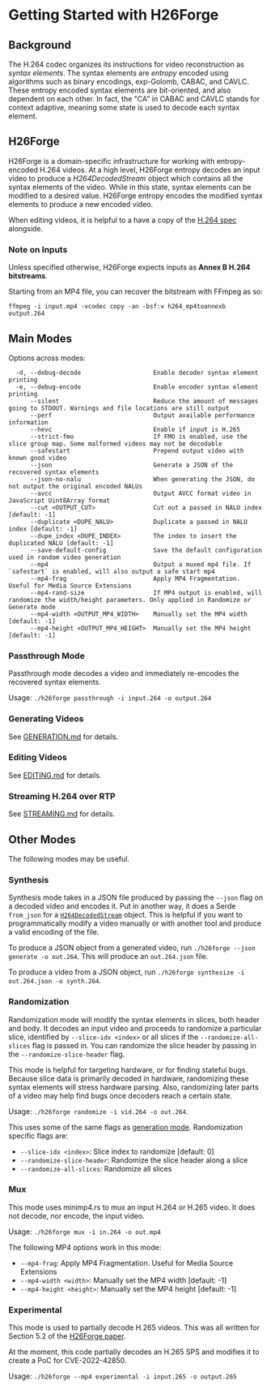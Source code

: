 # Getting Started with H26Forge

## Background
The H.264 codec organizes its instructions for video reconstruction as _syntax elements_. The syntax elements are _entropy_ encoded using algorithms such as binary encodings, exp-Golomb, CABAC, and CAVLC. These entropy encoded syntax elements are bit-oriented, and also dependent on each other. In fact, the "CA" in CABAC and CAVLC stands for context adaptive, meaning some state is used to decode each syntax element.

## H26Forge

H26Forge is a domain-specific infrastructure for working with entropy-encoded H.264 videos. At a high level, H26Forge entropy decodes an input video to produce a *H264DecodedStream* object which contains all the syntax elements of the video. While in this state, syntax elements can be modified to a desired value. H26Forge entropy encodes the modified syntax elements to produce a new encoded video.

When editing videos, it is helpful to a have a copy of the [H.264 spec](https://www.itu.int/rec/T-REC-H.264-202108-I/en) alongside.

### Note on Inputs
Unless specified otherwise, H26Forge expects inputs as **Annex B H.264 bitstreams**.

Starting from an MP4 file, you can recover the bitstream with FFmpeg as so:
```
ffmpeg -i input.mp4 -vcodec copy -an -bsf:v h264_mp4toannexb output.264
```

## Main Modes

Options across modes:
```
  -d, --debug-decode                    Enable decoder syntax element printing
  -e, --debug-encode                    Enable encoder syntax element printing
      --silent                          Reduce the amount of messages going to STDOUT. Warnings and file locations are still output
      --perf                            Output available performance information
      --hevc                            Enable if input is H.265
      --strict-fmo                      If FMO is enabled, use the slice group map. Some malformed videos may not be decodable
      --safestart                       Prepend output video with known good video
      --json                            Generate a JSON of the recovered syntax elements
      --json-no-nalu                    When generating the JSON, do not output the original encoded NALUs
      --avcc                            Output AVCC format video in JavaScript Uint8Array format
      --cut <OUTPUT_CUT>                Cut out a passed in NALU index [default: -1]
      --duplicate <DUPE_NALU>           Duplicate a passed in NALU index [default: -1]
      --dupe_index <DUPE_INDEX>         The index to insert the duplicated NALU [default: -1]
      --save-default-config             Save the default configuration used in random video generation
      --mp4                             Output a muxed mp4 file. If `safestart` is enabled, will also output a safe start mp4
      --mp4-frag                        Apply MP4 Fragmentation. Useful for Media Source Extensions
      --mp4-rand-size                   If MP4 output is enabled, will randomize the width/height parameters. Only applied in Randomize or Generate mode
      --mp4-width <OUTPUT_MP4_WIDTH>    Manually set the MP4 width [default: -1]
      --mp4-height <OUTPUT_MP4_HEIGHT>  Manually set the MP4 height [default: -1]
```

### Passthrough Mode

Passthrough mode decodes a video and immediately re-encodes the recovered syntax elements.

Usage: `./h26forge passthrough -i input.264 -o output.264`

### Generating Videos

See [GENERATION.md](GENERATION.md) for details.

### Editing Videos

See [EDITING.md](EDITING.md) for details.

###  Streaming H.264 over RTP

See [STREAMING.md](STREAMING.md) for details.

## Other Modes

The following modes may be useful.

### Synthesis

Synthesis mode takes in a JSON file produced by passing the `--json` flag on a decoded video and encodes it. Put in another way, it does a Serde `from_json` for a [`H264DecodedStream`](../src/common/data_structures.rs#L13) object. This is helpful if you want to programmatically modify a video manually or with another tool and produce a valid encoding of the file.

To produce a JSON object from a generated video, run `./h26forge --json generate -o out.264`. This will produce an `out.264.json` file.

To produce a video from a JSON object, run `./h26forge synthesize -i out.264.json -o synth.264`.

### Randomization

Randomization mode will modify the syntax elements in slices, both header and body. It decodes an input video and proceeds to randomize a particular slice, identified by `--slice-idx <index>` or all slices if the `--randomize-all-slices` flag is passed in. You can randomize the slice header by passing in the `--randomize-slice-header` flag.

This mode is helpful for targeting hardware, or for finding stateful bugs. Because slice data is primarily decoded in hardware, randomizing these syntax elements will stress hardware parsing. Also, randomizing later parts of a video may help find bugs once decoders reach a certain state.

Usage: `./h26forge randomize -i vid.264 -o out.264`.

This uses some of the same flags as [generation mode](GENERATION.md#options). Randomization specific flags are:
- `--slice-idx <index>`: Slice index to randomize [default: 0]
- `--randomize-slice-header`: Randomize the slice header along a slice
- `--randomize-all-slices`: Randomize all slices

### Mux

This mode uses minimp4.rs to mux an input H.264 or H.265 video. It does not decode, nor encode, the input video.

Usage: `./h26forge mux -i in.264 -o out.mp4`

The following MP4 options work in this mode:
- `--mp4-frag`: Apply MP4 Fragmentation. Useful for Media Source Extensions
- `--mp4-width <width>`: Manually set the MP4 width [default: -1]
- `--mp4-height <height>`: Manually set the MP4 height [default: -1]

### Experimental

This mode is used to partially decode H.265 videos. This was all written for Section 5.2 of the [H26Forge paper](https://wrv.github.io/h26forge.pdf).

At the moment, this code partially decodes an H.265 SPS and modifies it to create a PoC for CVE-2022-42850.

Usage: `./h26forge --mp4 experimental -i input.265 -o output.265`
